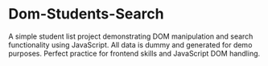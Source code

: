 # Dom-Students-Search
A simple student list project demonstrating DOM manipulation and search functionality using JavaScript.  All data is dummy and generated for demo purposes.  Perfect practice for frontend skills and JavaScript DOM handling.

